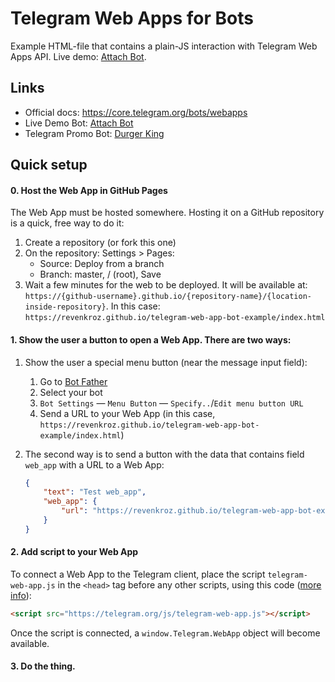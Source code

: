 # Telegram Web Apps for Bots

Example HTML-file that contains a plain-JS interaction with Telegram Web Apps API. 
Live demo: [Attach Bot](https://t.me/asmico_attach_bot).

## Links
* Official docs: https://core.telegram.org/bots/webapps
* Live Demo Bot: [Attach Bot](https://t.me/asmico_attach_bot)
* Telegram Promo Bot: [Durger King](https://t.me/durgerkingbot)

## Quick setup

#### 0. Host the Web App in GitHub Pages

The Web App must be hosted somewhere. Hosting it on a GitHub repository is a quick, free way to do it:

1. Create a repository (or fork this one)
2. On the repository: Settings > Pages:
    - Source: Deploy from a branch
    - Branch: master, / (root), Save
3. Wait a few minutes for the web to be deployed. It will be available at: `https://{github-username}.github.io/{repository-name}/{location-inside-repository}`. In this case: `https://revenkroz.github.io/telegram-web-app-bot-example/index.html`

#### 1. Show the user a button to open a Web App. There are two ways:

1. Show the user a special menu button (near the message input field):
    1. Go to [Bot Father](https://t.me/BotFather)
    2. Select your bot
    3. `Bot Settings` — `Menu Button` — `Specify..`/`Edit menu button URL`
    4. Send a URL to your Web App (in this case, `https://revenkroz.github.io/telegram-web-app-bot-example/index.html`)

2. The second way is to send a button with the data that contains field `web_app` with a URL to a Web App:
    ```json
    {
        "text": "Test web_app",
        "web_app": {
            "url": "https://revenkroz.github.io/telegram-web-app-bot-example/index.html"
        }
    }
    ```

#### 2. Add script to your Web App

To connect a Web App to the Telegram client, place the script `telegram-web-app.js` in the `<head>` tag before any other scripts, using this code ([more info](https://core.telegram.org/bots/webapps#initializing-web-apps)):
```html
<script src="https://telegram.org/js/telegram-web-app.js"></script>
```

Once the script is connected, a `window.Telegram.WebApp` object will become available.

#### 3. Do the thing.
